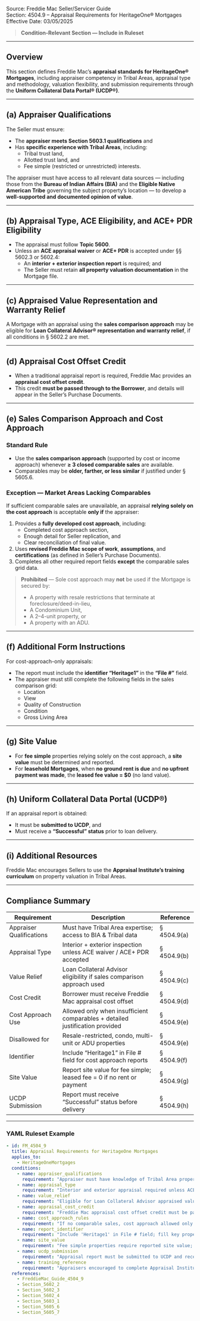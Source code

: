 Source: Freddie Mac Seller/Servicer Guide  
Section: 4504.9 – Appraisal Requirements for HeritageOne® Mortgages  
Effective Date: 03/05/2025  

> **Condition-Relevant Section — Include in Ruleset**

---

## Overview  
This section defines Freddie Mac’s **appraisal standards for HeritageOne® Mortgages**, including appraiser competency in Tribal Areas, appraisal type and methodology, valuation flexibility, and submission requirements through the **Uniform Collateral Data Portal® (UCDP®)**.  

---

## (a) Appraiser Qualifications  

The Seller must ensure:  
- The **appraiser meets Section 5603.1 qualifications** and  
- Has **specific experience with Tribal Areas**, including:  
  - Tribal trust land,  
  - Allotted trust land, and  
  - Fee simple (restricted or unrestricted) interests.  

The appraiser must have access to all relevant data sources — including those from the **Bureau of Indian Affairs (BIA)** and the **Eligible Native American Tribe** governing the subject property’s location — to develop a **well-supported and documented opinion of value**.  

---

## (b) Appraisal Type, ACE Eligibility, and ACE+ PDR Eligibility  

- The appraisal must follow **Topic 5600**.  
- Unless an **ACE appraisal waiver** or **ACE+ PDR** is accepted under §§ 5602.3 or 5602.4:  
  - An **interior + exterior inspection report** is required; and  
  - The Seller must retain **all property valuation documentation** in the Mortgage file.  

---

## (c) Appraised Value Representation and Warranty Relief  

A Mortgage with an appraisal using the **sales comparison approach** may be eligible for **Loan Collateral Advisor® representation and warranty relief**, if all conditions in § 5602.2 are met.  

---

## (d) Appraisal Cost Offset Credit  

- When a traditional appraisal report is required, Freddie Mac provides an **appraisal cost offset credit**.  
- This credit **must be passed through to the Borrower**, and details will appear in the Seller’s Purchase Documents.  

---

## (e) Sales Comparison Approach and Cost Approach  

### Standard Rule  
- Use the **sales comparison approach** (supported by cost or income approach) whenever **≥ 3 closed comparable sales** are available.  
- Comparables may be **older, farther, or less similar** if justified under § 5605.6.  

### Exception — Market Areas Lacking Comparables  
If sufficient comparable sales are unavailable, an appraisal **relying solely on the cost approach** is acceptable **only if** the appraiser:  
1. Provides a **fully developed cost approach**, including:  
   - Completed cost approach section,  
   - Enough detail for Seller replication, and  
   - Clear reconciliation of final value.  
2. Uses **revised Freddie Mac scope of work**, **assumptions**, and **certifications** (as defined in Seller’s Purchase Documents).  
3. Completes all other required report fields **except** the comparable sales grid data.  

> **Prohibited** — Sole cost approach may **not** be used if the Mortgage is secured by:  
> - A property with resale restrictions that terminate at foreclosure/deed-in-lieu,  
> - A Condominium Unit,  
> - A 2–4-unit property, or  
> - A property with an ADU.  

---

## (f) Additional Form Instructions  

For cost-approach-only appraisals:  
- The report must include the **identifier “Heritage1”** in the **“File #”** field.  
- The appraiser must still complete the following fields in the sales comparison grid:  
  - Location  
  - View  
  - Quality of Construction  
  - Condition  
  - Gross Living Area  

---

## (g) Site Value  

- For **fee simple** properties relying solely on the cost approach, a **site value** must be determined and reported.  
- For **leasehold Mortgages**, when **no ground rent is due** and **no upfront payment was made**, the **leased fee value = $0** (no land value).  

---

## (h) Uniform Collateral Data Portal (UCDP®)  

If an appraisal report is obtained:  
- It must be **submitted to UCDP**, and  
- Must receive a **“Successful” status** prior to loan delivery.  

---

## (i) Additional Resources  

Freddie Mac encourages Sellers to use the **Appraisal Institute’s training curriculum** on property valuation in Tribal Areas.  

---

## Compliance Summary  

| Requirement | Description | Reference |
|--------------|-------------|------------|
| Appraiser Qualifications | Must have Tribal Area expertise; access to BIA & Tribal data | § 4504.9(a) |
| Appraisal Type | Interior + exterior inspection unless ACE waiver / ACE+ PDR accepted | § 4504.9(b) |
| Value Relief | Loan Collateral Advisor eligibility if sales comparison approach used | § 4504.9(c) |
| Cost Credit | Borrower must receive Freddie Mac appraisal cost offset | § 4504.9(d) |
| Cost Approach Use | Allowed only when insufficient comparables + detailed justification provided | § 4504.9(e) |
| Disallowed for | Resale-restricted, condo, multi-unit or ADU properties | § 4504.9(e) |
| Identifier | Include “Heritage1” in File # field for cost approach reports | § 4504.9(f) |
| Site Value | Report site value for fee simple; leased fee = 0 if no rent or payment | § 4504.9(g) |
| UCDP Submission | Report must receive “Successful” status before delivery | § 4504.9(h) |

---

### YAML Ruleset Example  

```yaml
- id: FM_4504_9
  title: Appraisal Requirements for HeritageOne Mortgages
  applies_to:
    - HeritageOneMortgages
  conditions:
    - name: appraiser_qualifications
      requirement: "Appraiser must have knowledge of Tribal Area property interests (trust, allotted, fee simple) and access to BIA and Tribal data sources."
    - name: appraisal_type
      requirement: "Interior and exterior appraisal required unless ACE or ACE+ PDR waiver accepted per §§5602.3–5602.4."
    - name: value_relief
      requirement: "Eligible for Loan Collateral Advisor appraised value representation and warranty relief if sales comparison approach used per §5602.2."
    - name: appraisal_cost_credit
      requirement: "Freddie Mac appraisal cost offset credit must be passed to Borrower."
    - name: cost_approach_rules
      requirement: "If no comparable sales, cost approach allowed only with detailed methodology, revised certifications, and completion of required form fields; not allowed for condos, 2–4 units, or ADUs."
    - name: report_identifier
      requirement: "Include 'Heritage1' in File # field; fill key property data fields in sales comparison grid."
    - name: site_value
      requirement: "Fee simple properties require reported site value; leaseholds with no rent or payment have leased fee value of $0."
    - name: ucdp_submission
      requirement: "Appraisal report must be submitted to UCDP and receive Successful status before delivery."
    - name: training_reference
      requirement: "Appraisers encouraged to complete Appraisal Institute tribal valuation curriculum."
  references:
    - FreddieMac_Guide_4504_9
    - Section_5602_2
    - Section_5602_3
    - Section_5602_4
    - Section_5603_1
    - Section_5605_6
    - Section_5605_7

